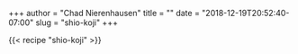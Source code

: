 +++
author = "Chad Nierenhausen" 
title = ""
date = "2018-12-19T20:52:40-07:00"
slug = "shio-koji"
+++


{{< recipe  "shio-koji" >}}